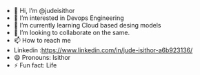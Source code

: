 - 👋 Hi, I’m @judeisithor
- 👀 I’m interested in Devops Engineering 
- 🌱 I’m currently learning Cloud based desing models
- 💞️ I’m looking to collaborate on the same.
- 📫 How to reach me
- Linkedin :https://www.linkedin.com/in/jude-isithor-a6b923136/
- 😄 Pronouns: Isithor
- ⚡ Fun fact: Life 

<!---
judeisithor/judeisithor is a ✨ special ✨ repository because its `README.md` (this file) appears on your GitHub profile.
You can click the Preview link to take a look at your changes.
--->
